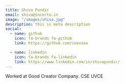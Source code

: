 ```yaml
---
title: Shiva Pundir
email: shiva@incerto.in
image: "/images/shiva.jpg"
description: this is meta description
social:
  - name: github
    icon: fa-brands fa-github
    link: https://github.com/ceevaaa

  - name: linkedin
    icon: fa-brands fa-linkedin
    link: https://www.linkedin.com/in/shivapundir/
---
```


Worked at Good Creator Company.
CSE UVCE
